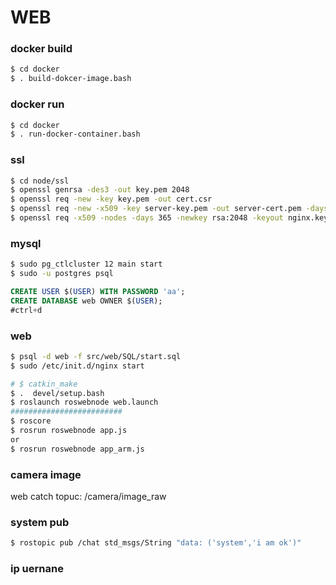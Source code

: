 # WEB
### docker build

```bash
$ cd docker
$ . build-dokcer-image.bash
```
### docker run
```bash 
$ cd docker
$ . run-docker-container.bash
```
### ssl

```bash
$ cd node/ssl
$ openssl genrsa -des3 -out key.pem 2048
$ openssl req -new -key key.pem -out cert.csr
$ openssl req -new -x509 -key server-key.pem -out server-cert.pem -days 1095
$ openssl req -x509 -nodes -days 365 -newkey rsa:2048 -keyout nginx.key -out nginx.crt
```

### mysql
```bash
$ sudo pg_ctlcluster 12 main start
$ sudo -u postgres psql
```

```sql
CREATE USER $(USER) WITH PASSWORD 'aa';  
CREATE DATABASE web OWNER $(USER);
#ctrl+d 
```

### web
```bash
$ psql -d web -f src/web/SQL/start.sql
$ sudo /etc/init.d/nginx start

```

```bash
# $ catkin_make
$ .  devel/setup.bash
$ roslaunch roswebnode web.launch 
#########################
$ roscore
$ rosrun roswebnode app.js
or
$ rosrun roswebnode app_arm.js
```
### camera image

web catch topuc: /camera/image_raw

### system pub
```bash
$ rostopic pub /chat std_msgs/String "data: ('system','i am ok')"
```
### ip uernane